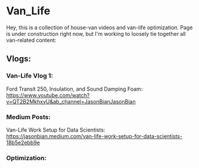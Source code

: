 # Van_Life


Hey, this is a collection of house-van videos and van-life optimization. 
Page is under construction right now, but I'm working to loosely tie together all van-related content:

## Vlogs:
### Van-Life Vlog 1: 
Ford Transit 250, Insulation, and Sound Damping Foam: https://www.youtube.com/watch?v=QT2B2MkhxyU&ab_channel=JasonBianJasonBian

### Medium Posts:
Van-Life Work Setup for Data Scientists: https://jasonbian.medium.com/van-life-work-setup-for-data-scientists-18b5e2ebb9e

### Optimization: 
